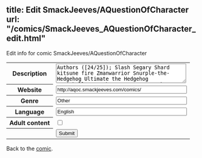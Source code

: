 title: Edit SmackJeeves/AQuestionOfCharacter
url: "/comics/SmackJeeves_AQuestionOfCharacter_edit.html"
---
Edit info for comic SmackJeeves/AQuestionOfCharacter

<form name="comic" action="http://gaepostmail.appspot.com/comic/" method="post">
<table class="comicinfo">
<tr>
<th>Description</th><td><textarea name="description" cols="40" rows="3">Authors ([24/25]); Slash Segary Shard kitsune fire Zmanwarrior Snurple-the-Hedgehog Ultimate the Hedgehog sonicballzx smash Fuzzy Fox aqua the hedgie Royle McCulloch ClockworkTH Scar jameswolf100 TouhouShake M.Dailey DelSoul 55dubdub CreatorZone Nick Cypher The Flames EclipseTC Daniel Sokolov Kaizuto CM Punk -----PLACES OPEN UP EVERY SUNDAY AT 7PM EST IF ANYONE LEAVES/A PLACE IS MADE AVAILABLE----- THERE ARE CURRENTLY: 1 SLOT(S) AVAILABLE. IF YOU WISH TO APPLY FOR A SPOT, PLEASE SEND IN AN APPLICATION, EITHER VIA THE APP SYSTEM OR VIA PM TO ZMAN, SHARD OR CM Punk (Who's too busy to constantly check updates but will check for Apps once a day atm). YOUR APP MUST INCLUDE YOUR REASON FOR WANTING TO JOIN AS WELL AS AN EXAMPLE OF (COMIC) WORK YOU'VE DONE IN THE PAST. REMEMBER, WE WORK ON A 'FIRST COME FIRST SERVED' BASIS, SO IF YOU DON'T MAKE IT THIS TIME, FEEL FREE TO TRY AGAIN IN FUTURE!</textarea></td>
</tr>
<tr>
<th>Website</th><td><input type="text" name="url" value="http://aqoc.smackjeeves.com/comics/" size="40"/></td>
</tr>
<tr>
<th>Genre</th><td><input type="text" name="genre" value="Other" size="40"/></td>
</tr>
<tr>
<th>Language</th><td><input type="text" name="language" value="English" size="40"/></td>
</tr>
<tr>
<th>Adult content</th><td><input type="checkbox" name="adult" value="adult" /></td>
</tr>
<tr>
<th></th><td>
<input type="hidden" name="comic" value="SmackJeeves_AQuestionOfCharacter" />
<input type="submit" name="submit" value="Submit" />
</td>
</tr>
</table>
</form>

Back to the [comic](SmackJeeves_AQuestionOfCharacter.html).
